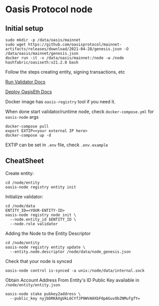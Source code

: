 # Oasis Protocol node

## Initial setup

```
sudo mkdir -p /data/oasis/mainnet
sudo wget https://github.com/oasisprotocol/mainnet-artifacts/releases/download/2021-04-28/genesis.json -O /data/oasis/mainnet/genesis.json
docker run -it -v /data/oasis/mainnet:/node -w /node hashfabric/oasiseth:v21.2.8 bash
```

Follow the steps creating entity, signing transactions, etc

[Run Validator Docs](https://docs.oasis.dev/general/run-a-node/set-up-your-node/run-validator)

[Deploy OasisEth Docs](https://github.com/second-state/oasis-ssvm-runtime/wiki/Deploy-OasisEth-Paratime-on-Oasis-Mainnet)

Docker image has `oasis-registry` tool if you need it.

When done start validator/runtime node, check `docker-compose.yml` for `oasis-node` args
```
docker-compose pull
export EXTIP=<your external IP here>
docker-compose up -d
```

EXTIP can be set in `.env` file, check `.env.example`

## CheatSheet

Create entity:
```
cd /node/entity
oasis-node registry entity init
```

Initialize validator:
```
cd /node/data
ENTITY_ID=<YOUR-ENTITY-ID>
oasis-node registry node init \
  --node.entity_id $ENTITY_ID \
  --node.role validator
```

Adding the Node to the Entity Descriptor
```
cd /node/entity
oasis-node registry entity update \
  --entity.node.descriptor /node/data/node_genesis.json
```

Check that your node is synced
```
oasis-node control is-synced -a unix:/node/data/internal.sock
```

Obtain Account Address From Entity's ID
Public Key available in `/node/entity/entity.json`
```
oasis-node stake pubkey2address \
  --public_key nyjbDRKAXgUkL6CYfJP0WVA0XbF0pAGuvObZNMufgfY=
```
